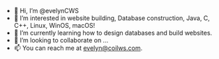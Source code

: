 - 👋 Hi, I’m @evelynCWS
- 👀 I’m interested in website building, Database construction, Java, C, C++, Linux, WinOS, macOS!
- 🌱 I’m currently learning how to design databases and build websites. 
- 💞️ I’m looking to collaborate on ...
- 📫 You can reach me at evelyn@coilws.com.

<!---
evelynCWS/evelynCWS is a ✨ special ✨ repository because its `README.md` (this file) appears on your GitHub profile.
You can click the Preview link to take a look at your changes.
--->

